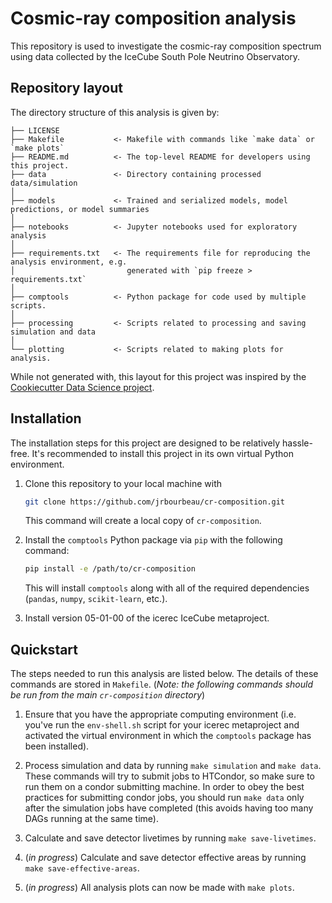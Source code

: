 # Cosmic-ray composition analysis

This repository is used to investigate the cosmic-ray composition spectrum
using data collected by the IceCube South Pole Neutrino Observatory.


## Repository layout

The directory structure of this analysis is given by:

```
├── LICENSE
├── Makefile           <- Makefile with commands like `make data` or `make plots`
├── README.md          <- The top-level README for developers using this project.
├── data               <- Directory containing processed data/simulation
│
├── models             <- Trained and serialized models, model predictions, or model summaries
│
├── notebooks          <- Jupyter notebooks used for exploratory analysis
│
├── requirements.txt   <- The requirements file for reproducing the analysis environment, e.g.
│                         generated with `pip freeze > requirements.txt`
│
├── comptools          <- Python package for code used by multiple scripts.
│
├── processing         <- Scripts related to processing and saving simulation and data
│
└── plotting           <- Scripts related to making plots for analysis.
```

While not generated with, this layout for this project was inspired by the
[Cookiecutter Data Science project](https://github.com/drivendata/cookiecutter-data-science).


## Installation

The installation steps for this project are designed to be relatively
hassle-free. It's recommended to install this project in its own virtual
Python environment.

1. Clone this repository to your local machine with
   ```bash
   git clone https://github.com/jrbourbeau/cr-composition.git
   ```
   This command will create a local copy of `cr-composition`.

2. Install the `comptools` Python package via `pip` with the following command:
   ```bash
   pip install -e /path/to/cr-composition
   ```
   This will install `comptools` along with all of the required dependencies
   (`pandas`, `numpy`, `scikit-learn`, etc.).

3. Install version 05-01-00 of the icerec IceCube metaproject.


## Quickstart

The steps needed to run this analysis are listed below. The details of these
commands are stored in `Makefile`. (*Note: the following commands should be
run from the main `cr-composition` directory*)

1. Ensure that you have the appropriate computing environment (i.e. you've
   run the `env-shell.sh` script for your icerec metaproject and activated
   the virtual environment in which the `comptools` package has been installed).

2. Process simulation and data by running `make simulation` and `make data`.
   These commands will try to submit jobs to HTCondor, so make sure to run
   them on a condor submitting machine. In order to obey the best practices for
   submitting condor jobs, you should run `make data` only after the
   simulation jobs have completed (this avoids having too many DAGs running at
   the same time).

3. Calculate and save detector livetimes by running `make save-livetimes`.

4. (*in progress*) Calculate and save detector effective areas by running
   `make save-effective-areas`.

5. (*in progress*) All analysis plots can now be made with `make plots`.
